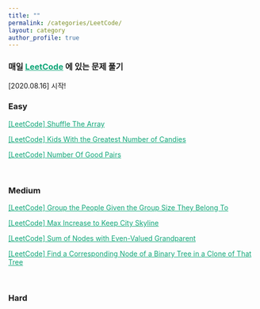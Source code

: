 ```yaml
---
title: ""
permalink: /categories/LeetCode/
layout: category
author_profile: true
---
```


### 매일 <a href="https://leetcode.com/" style="color:#0FA678" target="_blank">LeetCode</a> 에 있는 문제 풀기

[2020.08.16] 시작!

### Easy

<a href="https://nam-ki-bok.github.io/leetcode/Leet_Shuffle/" style="color:#0FA678">[LeetCode] Shuffle The Array</a>

<a href="https://nam-ki-bok.github.io/leetcode/Leet_Candies/" style="color:#0FA678">[LeetCode] Kids With the Greatest Number of Candies</a>

<a href="https://nam-ki-bok.github.io/leetcode/Leet_GoodPairs/" style="color:#0FA678">[LeetCode] Number Of Good Pairs</a>

<br>

### Medium

<a href="https://nam-ki-bok.github.io/leetcode/Leet_GoodPairs/" style="color:#0FA678">[LeetCode] Group the People Given the Group Size They Belong To</a>

<a href="https://nam-ki-bok.github.io/leetcode/Leet_Skyline/" style="color:#0FA678">[LeetCode] Max Increase to Keep City Skyline</a>

<a href="https://nam-ki-bok.github.io/leetcode/Leet_EvenGrande/" style="color:#0FA678">[LeetCode] Sum of Nodes with Even-Valued Grandparent</a>

<a href="https://nam-ki-bok.github.io/leetcode/Leet_FindeNode/" style="color:#0FA678">[LeetCode] Find a Corresponding Node of a Binary Tree in a Clone of That Tree</a>

<br>

### Hard

